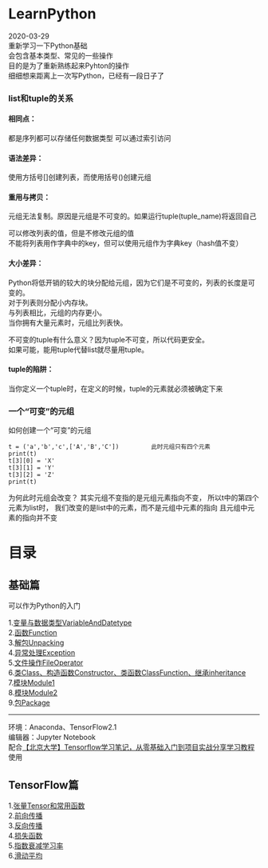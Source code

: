 # LearnPython  
2020-03-29  
重新学习一下Python基础  
会包含基本类型、常见的一些操作  
目的是为了重新熟练起来Pyhton的操作  
细细想来距离上一次写Python，已经有一段日子了  

### list和tuple的关系  
#### 相同点：  
都是序列都可以存储任何数据类型 可以通过索引访问  
#### 语法差异：  
使用方括号[]创建列表，而使用括号()创建元组  
#### 重用与拷贝：  
元组无法复制。原因是元组是不可变的。如果运行tuple(tuple_name)将返回自己  
  
可以修改列表的值，但是不修改元组的值  
不能将列表用作字典中的key，但可以使用元组作为字典key（hash值不变）  
  
#### 大小差异：  
Python将低开销的较大的块分配给元组，因为它们是不可变的，列表的长度是可变的。  
对于列表则分配小内存块。  
与列表相比，元组的内存更小。  
当你拥有大量元素时，元组比列表快。  
  
不可变的tuple有什么意义？因为tuple不可变，所以代码更安全。  
如果可能，能用tuple代替list就尽量用tuple。  
#### tuple的陷阱：  
当你定义一个tuple时，在定义的时候，tuple的元素就必须被确定下来  
  
### 一个“可变”的元组  
  
如何创建一个“可变”的元组  
```
t = ('a','b','c',['A','B','C'])         此时元组只有四个元素
print(t)
t[3][0] = 'X'
t[3][1] = 'Y'
t[3][2] = 'Z'
print(t)
```
为何此时元组会改变？
其实元组不变指的是元组元素指向不变，
所以t中的第四个元素为list时，
我们改变的是list中的元素，而不是元组中元素的指向
且元组中元素的指向并不变
</h1>

# 目录  

## 基础篇  
可以作为Python的入门  

1.[变量与数据类型VariableAndDatetype](https://github.com/Sanduoo/LearnPython/tree/master/variable)  
2.[函数Function](https://github.com/Sanduoo/LearnPython/tree/master/def)  
3.[解包Unpacking](https://github.com/Sanduoo/LearnPython/blob/master/Unpacking.py)  
4.[异常处理Exception](https://github.com/Sanduoo/LearnPython/blob/master/Error_Exception.py)  
5.[文件操作FileOperator](https://github.com/Sanduoo/LearnPython/blob/master/FileOperator.py)  
6.[类Class、构造函数Constructor、类函数ClassFunction、继承inheritance](https://github.com/Sanduoo/LearnPython/blob/master/Class.py)  
7.[模块Module1](https://github.com/Sanduoo/LearnPython/blob/master/module.py)  
8.[模块Module2](https://github.com/Sanduoo/LearnPython/blob/master/module2.py)  
9.[包Package](https://github.com/Sanduoo/LearnPython/blob/master/packages.py)  
****
  
环境：Anaconda、TensorFlow2.1  
编辑器：Jupyter Notebook  
配合[【北京大学】Tensorflow学习笔记，从零基础入门到项目实战分享学习教程](https://www.bilibili.com/video/BV1GE411k7Q2)使用
## TensorFlow篇   
  
1.[张量Tensor和常用函数](https://github.com/Sanduoo/LearnPython/blob/master/TensoFlow%E7%AF%87/1.1_Tensor_Graph_Session.ipynb)  
2.[前向传播](https://github.com/Sanduoo/LearnPython/blob/master/TensoFlow%E7%AF%87/1.2_%E5%89%8D%E5%90%91%E4%BC%A0%E6%92%AD.ipynb)  
3.[反向传播](https://github.com/Sanduoo/LearnPython/blob/master/TensoFlow%E7%AF%87/1.3%E5%8F%8D%E5%90%91%E4%BC%A0%E6%92%AD.ipynb)  
4.[损失函数](https://github.com/Sanduoo/LearnPython/blob/master/TensoFlow%E7%AF%87/1.4%E6%8D%9F%E5%A4%B1%E5%87%BD%E6%95%B0.ipynb)  
5.[指数衰减学习率](https://github.com/Sanduoo/LearnPython/blob/master/TensoFlow%E7%AF%87/1.5%E6%8C%87%E6%95%B0%E8%A1%B0%E5%87%8F%E5%AD%A6%E4%B9%A0%E7%8E%87.ipynb)  
6.[滑动平均]()  